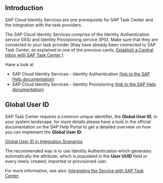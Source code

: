 ## Introduction

SAP Cloud Identity Services are one prerequisite for SAP Task Center and the integration with the task providers.

The SAP Cloud Identity Services comprise of the Identity Authentication service (IAS) and Identity Provisioning service (IPS).
Make sure that they are connected to your task provider (they have already been connected to SAP Task Center, as explained in one of the previous cards, [Establish a Central Inbox with SAP Task Center
](https://discovery-center.cloud.sap/protected/index.html#/missiondetail/3774/)).

Have a look at  

- SAP Cloud Identity Services - Identity Authentication [(link to the SAP Help documentation)](https://help.sap.com/viewer/p/IDENTITY_AUTHENTICATION)
- SAP Cloud Identity Services - Identity Provisioning [(link to the SAP Help documentation)](https://help.sap.com/viewer/product/IDENTITY_PROVISIONING/)
 
## Global User ID 

SAP Task Center requires a common unique identifier, the **Global User ID**, in your system landscape, for more details please have a look in the official documentation on the SAP Help Portal to get a detailed overview on how you can implement the **Global User ID**:

[Global User ID in Integration Scenarios](https://help.sap.com/docs/SAP_CLOUD_IDENTITY/b95c3d5bab324a3a8409eee5267a5b75/a04611df60404a248a7a8089c85b9761.html)

The recommended way is to use Identity Authentication which generates automatically the attribute, which is populated in the **User UUID** field or every newly created, imported or provisioned user.


For more information, see also: [Integrating the Service with SAP Task Center](https://help.sap.com/viewer/6d6d63354d1242d185ab4830fc04feb1/Cloud/en-US/ab5e90ebb2914be9aa145494df048a32.html).